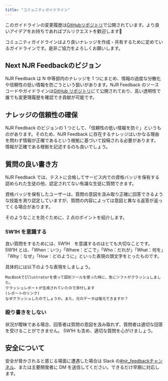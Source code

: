 ```yaml
---
title: "コミュニティガイドライン"
---
```


このガイドラインの変更履歴は[GitHubリポジトリ](https://github.com/yutakobayashidev/next-njr-feedback/commits/main/content/guideline.md)で公開されています。より良いアイデアをお持ちであればプルリクエストを歓迎します🎉

コミュニティガイドラインはより良いナレッジを作成・共有するために定めているガイドラインです。是非ご協力をよろしくお願いします。

## Next NJR Feedbackのビジョン

NJR Feedback は N 中等部内のナレッジを 1 つにまとめ、情報の過度な分散化や信頼性の低い情報を防ごうという狙いがあります。NJR Feedback のソースコードやガイドラインは[GitHub リポジトリ](https://github.com/yutakobayashidev/next-njr-feedback)にて公開されており、高い透明性で誰でも変更理履歴を確認でき貢献が可能です。

## ナレッジの信頼性の確保

NJR Feedback のビジョンの 1 つとして、「信頼性の低い情報を防ぐ」というものがあります。そのため、NJR Feedback に存在するナレッジはいかなる理由を問わず情報が正確であるという根拠に基づいて投稿される必要があります。
情報が正確である根拠を記述するのも良いでしょう。

## 質問の良い書き方

NJR Feedback では、テストに合格してサービス内での資格バッジを保有する認められた生徒の他、認定されてない有識な生徒に質問できます。

資格バッジを保有したユーザーは、質問の意図を汲み取り正確に回答できるような技能を測り認定していますが、質問の内容によっては意図と異なる返答が返ってくる場合があります。

そのようなことを防ぐために、2 点のポイントを紹介します。

### 5W1H を意識する

良い質問をするためには、5W1H　を意識するのはとても大切なことです。5W1H とは、「When：いつ」「Where：どこで」「Who：だれが」「What：何を」「Why：なぜ」「How：どのように」といった表現の頭文字をとったものです。

具体的には以下のような表現をしましょう。

```
MacBookでIllustratorを使って図形ツールを使った時に、急にソフトがクラッシュしました。
クラッシュレポートが生成されていたので添付します
(レポートのリンク)
なぜクラッシュしたのでしょうか。また、元のデータは復元できますか？
```

### 殴り書きをしない

状況が曖昧である場合、回答者は質問の意図を汲み取れず、質問者は適切な回答を受けることができません。
5W1H も含め、適切な質問を心がけましょう。

## 安全について

安全が脅かされると感じる場面に遭遇した場合は Slack の[#njr_feedbackチャンネル](https://n-jr.slack.com/archives/C02AVRGFM33)、または主要開発者に DM を送信してください。できるだけ早期に対応します。
